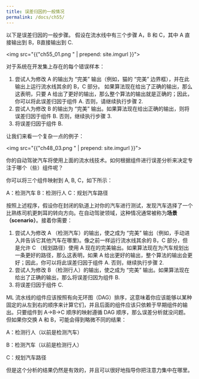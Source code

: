 ```yaml
---
title: 误差归因的一般情况
permalink: /docs/ch55/
---
```


以下是误差归因的一般步骤。 假设在流水线中有三个步骤 A，B 和 C，其中 A 直接输出到 B，B直接输出到 C.

<img src="{{"ch55_01.png " | prepend: site.imgurl }}">

对于系统在开发集上存在的每个错误样本：

1. 尝试人为修改 A 的输出为 “完美” 输出（例如，猫的 “完美” 边界框），并在此输出上运行流水线其余的 B，C 部分。 如果算法现在给出了正确的输出，那么这表明，只要 A 给出了更好的输出，那么整个算法的输出就是正确的；因此，你可以将此误差归因于组件 A. 否则，请继续执行步骤 2.
2. 尝试人为修改 B 的输出为 “完美” 输出。如果算法现在给出正确的输出，则将误差归因于组件 B. 否则，继续执行步骤 3.
3. 将误差归因于组件 B.

让我们来看一个复杂一点的例子：

<img src="{{"ch48_03.png " | prepend: site.imgurl }}">

你的自动驾驶汽车将使用上面的流水线技术。如何根据组件进行误差分析来决定专注于哪个（些）组件呢？

你可以将三个组件映射到 A, B, C，如下所示：

A：检测汽车
B：检测行人
C：规划汽车路径

按照上述程序，假设你在封闭的轨道上对你的汽车进行测试，发现汽车选择了一个比熟练司机更刺耳的转向方向。在自动驾驶领域，这种情况通常被称为**场景（scenario）**。接着你需要：

1. 尝试人为修改 A （检测汽车）的输出，使之成为 “完美” 输出（例如，手动进入并告诉它其他汽车在哪里)。像之前一样运行流水线其余的 B，C 部分，但是允许 C （规划路径）使用 A 现在的完美输出。如果算法现在为汽车规划出一条更好的路径，那么这表明，如果 A 给出更好的输出，整个算法的输出会更好；因此，你可以将此误差归因于组件 A. 否则，继续执行步骤 2.
2. 尝试人为修改 B （检测行人）的输出，使之成为 “完美” 输出。如果算法现在给出了正确的输出，那么将误差归因为组件 B.
3. 将误差归因于组件 C.

ML 流水线的组件应该按照有向无环图（DAG）排序，这意味着你应该能够以某种固定的从左到右的顺序来计算它们，并且后面的组件应该只依赖于早期组件的输出。只要组件到 A->B->C 顺序的映射遵循 DAG 顺序，那么误差分析就没问题。但如果你交换 A 和 B，可能会得到略微不同的结果：

A：检测行人（以前是检测汽车）

B：检测汽车（以前是检测行人）

C：规划汽车路径

但是这个分析的结果仍然是有效的，并且可以很好地指导你把注意力集中在哪里。
